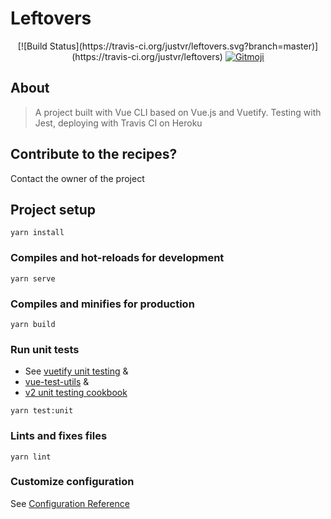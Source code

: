<p align="center">
  <h1>Leftovers</h1>
</p>
<p align="center">
  [![Build Status](https://travis-ci.org/justvr/leftovers.svg?branch=master)](https://travis-ci.org/justvr/leftovers)
	<a href="https://gitmoji.carloscuesta.me">
		<img src="https://img.shields.io/badge/gitmoji-%20😜%20😍-FFDD67.svg?style=flat-square"
			 alt="Gitmoji">
	</a>
</p>

## About
> A project built with Vue CLI based on Vue.js and Vuetify. Testing with Jest, deploying with Travis CI on Heroku

## Contribute to the recipes?
Contact the owner of the project

## Project setup
```
yarn install
```

### Compiles and hot-reloads for development
```
yarn serve
```

### Compiles and minifies for production
```
yarn build
```

### Run unit tests
* See [vuetify unit testing](https://vuetifyjs.com/en/getting-started/unit-testing) &
* [vue-test-utils](https://vue-test-utils.vuejs.org/guides/#common-tips) &
* [v2 unit testing cookbook](https://vuejs.org/v2/cookbook/unit-testing-vue-components.html)
```
yarn test:unit
```

### Lints and fixes files
```
yarn lint
```

### Customize configuration
See [Configuration Reference](https://cli.vuejs.org/config/)
